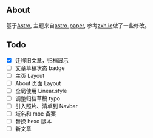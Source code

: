 ## About

基于[Astro](https://astro.build/), 主题来自[astro-paper](https://astro-paper.pages.dev), 参考[zxh.io](https://zxh.io/)做了一些修改。

## Todo

- [x] 迁移旧文章，归档展示
- [ ] 文章草稿状态 badge
- [ ] 主页 Layout
- [ ] About 页面 Layout
- [ ] 全局使用 Linear.style
- [ ] 调整归档草稿 typo
- [ ] 引入照片、清单到 Navbar
- [ ] 域名和 moe 备案
- [ ] 替换 hexo 版本
- [ ] 新文章
